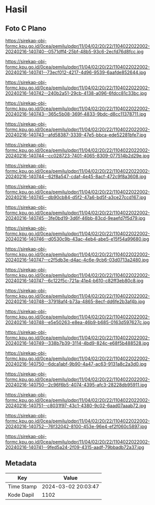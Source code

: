 # Hasil

## Foto C Plano

https://sirekap-obj-formc.kpu.go.id/0cea/pemilu/pdpr/11/04/02/20/22/1104022022002-20240216-140740--0571dff4-25bf-48b5-93c6-2ecfd76d8fcc.jpg

https://sirekap-obj-formc.kpu.go.id/0cea/pemilu/pdpr/11/04/02/20/22/1104022022002-20240216-140741--73ecf012-4217-4d96-9539-6aafde852644.jpg

https://sirekap-obj-formc.kpu.go.id/0cea/pemilu/pdpr/11/04/02/20/22/1104022022002-20240216-140742--240b2a51-29cb-4138-a096-6fdcc81c33bc.jpg

https://sirekap-obj-formc.kpu.go.id/0cea/pemilu/pdpr/11/04/02/20/22/1104022022002-20240216-140743--365c5b08-369f-4833-9bdc-d8cc11378711.jpg

https://sirekap-obj-formc.kpu.go.id/0cea/pemilu/pdpr/11/04/02/20/22/1104022022002-20240216-140743--afd58387-3339-47e5-bbca-ede52281bfe7.jpg

https://sirekap-obj-formc.kpu.go.id/0cea/pemilu/pdpr/11/04/02/20/22/1104022022002-20240216-140744--cc028723-7401-4065-8309-077514b2d29e.jpg

https://sirekap-obj-formc.kpu.go.id/0cea/pemilu/pdpr/11/04/02/20/22/1104022022002-20240216-140744--62f8a547-cdaf-4e45-8acf-472c9f8a3608.jpg

https://sirekap-obj-formc.kpu.go.id/0cea/pemilu/pdpr/11/04/02/20/22/1104022022002-20240216-140745--db90cb84-d5f2-47a6-bd5f-a3ce27ccd167.jpg

https://sirekap-obj-formc.kpu.go.id/0cea/pemilu/pdpr/11/04/02/20/22/1104022022002-20240216-140745--3fe0bd19-3d6f-46bb-83cd-9eaefd7f5d79.jpg

https://sirekap-obj-formc.kpu.go.id/0cea/pemilu/pdpr/11/04/02/20/22/1104022022002-20240216-140746--d0530c9b-43ac-4eb4-abe5-e15f54a99680.jpg

https://sirekap-obj-formc.kpu.go.id/0cea/pemilu/pdpr/11/04/02/20/22/1104022022002-20240216-140747--c2f5db3e-d4ac-4c6e-9cb6-03d0713a2480.jpg

https://sirekap-obj-formc.kpu.go.id/0cea/pemilu/pdpr/11/04/02/20/22/1104022022002-20240216-140747--6c122f5c-721a-41e4-b610-c82ff3eb80c8.jpg

https://sirekap-obj-formc.kpu.go.id/0cea/pemilu/pdpr/11/04/02/20/22/1104022022002-20240216-140748--37918af4-b73a-4865-8ecf-dd6fe2b3af4b.jpg

https://sirekap-obj-formc.kpu.go.id/0cea/pemilu/pdpr/11/04/02/20/22/1104022022002-20240216-140748--e5e50263-e8ea-46b9-b685-0163d597627c.jpg

https://sirekap-obj-formc.kpu.go.id/0cea/pemilu/pdpr/11/04/02/20/22/1104022022002-20240216-140749--338b7b39-3114-4bd9-824c-e68f5b488528.jpg

https://sirekap-obj-formc.kpu.go.id/0cea/pemilu/pdpr/11/04/02/20/22/1104022022002-20240216-140750--6dca1abf-9b90-4a47-ac63-9131a8c2a3d0.jpg

https://sirekap-obj-formc.kpu.go.id/0cea/pemilu/pdpr/11/04/02/20/22/1104022022002-20240216-140750--2c96f6b5-4074-4395-afc3-28228db95911.jpg

https://sirekap-obj-formc.kpu.go.id/0cea/pemilu/pdpr/11/04/02/20/22/1104022022002-20240216-140751--c8031f97-43c1-4380-9c02-6aad07aaab72.jpg

https://sirekap-obj-formc.kpu.go.id/0cea/pemilu/pdpr/11/04/02/20/22/1104022022002-20240216-140752--76f32042-8100-453e-96e4-ef2f060c5897.jpg

https://sirekap-obj-formc.kpu.go.id/0cea/pemilu/pdpr/11/04/02/20/22/1104022022002-20240216-140741--9fed5a24-2f09-4315-aadf-79bbadb72a37.jpg


## Metadata

| Key        | Value               |
| ---------- | ------------------- |
| Time Stamp | 2024-03-02 20:03:47 |
| Kode Dapil | 1102                |



